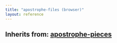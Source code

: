 ```yaml
---
title: "apostrophe-files (browser)"
layout: reference
---
```

## Inherits from: [apostrophe-pieces](../apostrophe-pieces/browser-apostrophe-pieces.html)

